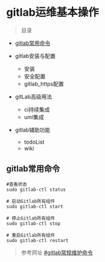 # gitlab运维基本操作


>目录

* [gitlab常用命令](#gitlab常用命令)

* gitlab安装与配置
    * 安装
    * 安全配置
    * gitlab_https配置

* gitLab高级用法       
    * ci持续集成
    * uml集成
    
* gitlab辅助功能
    * todoList     
    * wiki    
    
## gitlab常用命令

```youtrack
#查看状态
sudo gitlab-ctl status

# 启动Gitlab所有组件
sudo gitlab-ctl start

# 停止Gitlab所有组件
sudo gitlab-ctl stop

# 重启Gitlab所有组件
sudo gitlab-ctl restart
``` 
   
> 参考网址 [#gitlab常规维护命令](https://blog.csdn.net/x6_9x/article/details/64929868)

